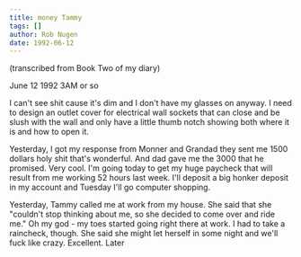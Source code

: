 ```yaml
---
title: money Tammy
tags: []
author: Rob Nugen
date: 1992-06-12
---
```


<p class=note>(transcribed from Book Two of my diary)

<p class=date>June 12 1992 3AM or so

<p>I can't see shit cause it's dim and I don't have my glasses on
anyway.  I need to design an outlet cover for electrical wall sockets
that can close and be slush with the wall and only have a little thumb
notch showing both where it is and how to open it.

<p>Yesterday, I got my response from Monner and Grandad they sent me
1500 dollars holy shit that's wonderful.  And dad gave me the 3000
that he promised.  Very cool.  I'm going today to get my huge paycheck
that will result from me working 52 hours last week.  I'll deposit a
big honker deposit in my account and Tuesday I'll go computer
shopping.

<p>Yesterday, Tammy called me at work from my house.  She said that
she "couldn't stop thinking about me, so she decided to come over and
ride me."  Oh my god - my toes started going right there at work.  I
had to take a raincheck, though.  She said she might let herself in
some night and we'll fuck like crazy.  Excellent.  Later
